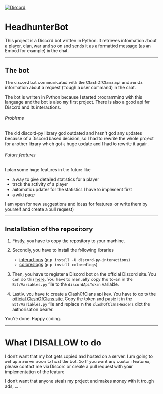 [![Discord][discord_shield]][discord_url]

# HeadhunterBot

This project is a Discord bot written in Python. It retrieves information about a player, clan, war and so on and sends it as a formatted message (as an Embed for example) in the chat.

---

## The bot

The discord bot communicated with the ClashOfClans api and sends information about a request (trough a user command) in the chat.

The bot is written in Python because I started programming with this language and the bot is also my first project. There is also a good api for Discord and its interactions.

###### Problems

The old discord-py library god outdated and hasn't god any updates because of a Discord based decision, so I had to rewrite the whole project for another library which got a huge update and I had to rewrite it again.

###### Future features

I plan some huge features in the future like

- a way to give detailed statistics for a player
- track the activity of a player
- automatic updates for the statistics I have to implement first
- a wiki page

I am open for new suggestions and ideas for features (or write them by yourself and create a pull request)

---

## Installation of the repository

1. Firstly, you have to copy the repository to your machine.
2. Secondly, you have to install the following libraries:

   - [interactions](interactions_docs) (`pip install -U discord-py-interactions`)
   - [coloredlogs](coloredLogs_docs) (`pip install coloredlogs`)

3. Then, you have to register a Discord bot on the official Discord site. You can do this [here](discord_developers). You have to manually copy the token in the `Bot/Variables.py` file to the `discordApiToken` variable.
4. Lastly, you have to create a ClashOfClans api key. You have to go to the [official ClashOfClans site](clashOfClans_site). Copy the token and paste it in the `Bot/Variables.py` file and replace in the `clashOfClansHeaders` dict the authorisation bearer.

You're done. Happy coding.

---

# What I DISALLOW to do

I don't want that my bot gets copied and hosted on a server. I am going to set up a server soon to host the bot. So If you want any custom features, please contact me via Discord or create a pull request with your implementation of the feature.

I don't want that anyone steals my project and makes money with it trough ads, ... .



<!---links--->
[interactions_docs]: https://interactionspy.readthedocs.io/en/latest/#
[coloredLogs_docs]: https://coloredlogs.readthedocs.io/en/latest/
[discord_developers]: https://discord.com/developers/applications
[clashOfClans_site]: https://developer.clashofclans.com/#/
[discord_shield]: https://img.shields.io/badge/Discord-blue?logo=discord&logoColor=white
[discord_url]: https://discord.gg/j2PAF9Wru8

